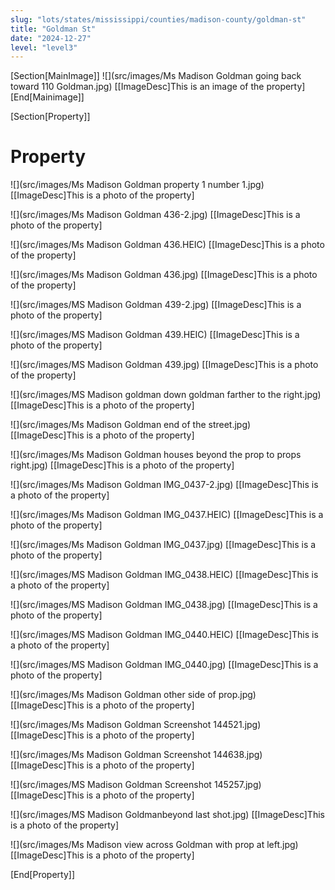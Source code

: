 ```yaml
---
slug: "lots/states/mississippi/counties/madison-county/goldman-st"
title: "Goldman St"
date: "2024-12-27"
level: "level3"
---
```


[Section[MainImage]]
![](src/images/Ms Madison  Goldman going back toward 110 Goldman.jpg)
[[ImageDesc]This is an image of the property]
[End[Mainimage]]

[Section[Property]]
# Property

![](src/images/Ms Madison  Goldman property 1 number 1.jpg)
[[ImageDesc]This is a photo of the property]

![](src/images/Ms Madison Goldman 436-2.jpg)
[[ImageDesc]This is a photo of the property]

![](src/images/Ms Madison Goldman 436.HEIC)
[[ImageDesc]This is a photo of the property]

![](src/images/Ms Madison Goldman 436.jpg)
[[ImageDesc]This is a photo of the property]

![](src/images/MS Madison Goldman 439-2.jpg)
[[ImageDesc]This is a photo of the property]

![](src/images/MS Madison Goldman 439.HEIC)
[[ImageDesc]This is a photo of the property]

![](src/images/MS Madison Goldman 439.jpg)
[[ImageDesc]This is a photo of the property]

![](src/images/MS Madison goldman down goldman farther to the right.jpg)
[[ImageDesc]This is a photo of the property]

![](src/images/Ms Madison Goldman end of the street.jpg)
[[ImageDesc]This is a photo of the property]

![](src/images/Ms Madison Goldman houses beyond the prop to props right.jpg)
[[ImageDesc]This is a photo of the property]

![](src/images/Ms Madison Goldman IMG_0437-2.jpg)
[[ImageDesc]This is a photo of the property]

![](src/images/Ms Madison Goldman IMG_0437.HEIC)
[[ImageDesc]This is a photo of the property]

![](src/images/Ms Madison Goldman IMG_0437.jpg)
[[ImageDesc]This is a photo of the property]

![](src/images/MS Madison Goldman IMG_0438.HEIC)
[[ImageDesc]This is a photo of the property]

![](src/images/MS Madison Goldman IMG_0438.jpg)
[[ImageDesc]This is a photo of the property]

![](src/images/MS Madison Goldman IMG_0440.HEIC)
[[ImageDesc]This is a photo of the property]

![](src/images/MS Madison Goldman IMG_0440.jpg)
[[ImageDesc]This is a photo of the property]

![](src/images/Ms Madison Goldman other side of prop.jpg)
[[ImageDesc]This is a photo of the property]

![](src/images/Ms Madison Goldman Screenshot  144521.jpg)
[[ImageDesc]This is a photo of the property]

![](src/images/Ms Madison Goldman Screenshot  144638.jpg)
[[ImageDesc]This is a photo of the property]

![](src/images/MS Madison Goldman Screenshot  145257.jpg)
[[ImageDesc]This is a photo of the property]

![](src/images/MS Madison Goldmanbeyond last shot.jpg)
[[ImageDesc]This is a photo of the property]

![](src/images/Ms Madison view across Goldman with prop at left.jpg)
[[ImageDesc]This is a photo of the property]

[End[Property]]


